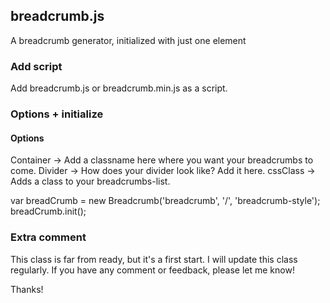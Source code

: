 ## breadcrumb.js
A breadcrumb generator, initialized with just one element

### Add script
Add breadcrumb.js or breadcrumb.min.js as a script.

<script src="js/breadcrumb.js"></script>

### Options + initialize

#### Options
Container -> Add a classname here where you want your breadcrumbs to come. <Enter>
Divider -> How does your divider look like? Add it here. <Enter>
cssClass -> Adds a class to your breadcrumbs-list. <Enter>

var breadCrumb = new Breadcrumb('breadcrumb', '/', 'breadcrumb-style');
breadCrumb.init();

### Extra comment
This class is far from ready, but it's a first start. I will update this class regularly. If you have any comment or feedback, please let me know!

Thanks!

     



